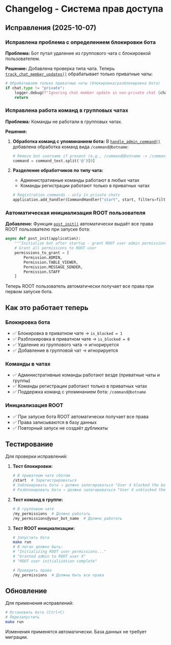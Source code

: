 # Changelog - Система прав доступа

## Исправления (2025-10-07)

### Исправлена проблема с определением блокировки бота

**Проблема:** Бот путал удаление из группового чата с блокировкой пользователем.

**Решение:** Добавлена проверка типа чата. Теперь [`track_chat_member_updates()`](src/main.py:38) обрабатывает только приватные чаты:

```python
# Обрабатываем только приватные чаты (блокировка/разблокировка бота)
if chat.type != "private":
    logger.debug(f"Ignoring chat member update in non-private chat {chat.id}")
    return
```

### Исправлена работа команд в групповых чатах

**Проблема:** Команды не работали в групповых чатах.

**Решения:**

1. **Обработка команд с упоминанием бота:** В [`handle_admin_command()`](src/admin_commands.py:20) добавлена обработка команд вида `/command@botname`:
   ```python
   # Remove bot username if present (e.g., /command@botname -> /command)
   command = command_text.split('@')[0]
   ```

2. **Разделение обработчиков по типу чата:**
   - Административные команды работают в любых чатах
   - Команды регистрации работают только в приватных чатах
   ```python
   # Registration commands - only in private chats
   application.add_handler(CommandHandler("start", start, filters=filters.ChatType.PRIVATE))
   ```

### Автоматическая инициализация ROOT пользователя

**Добавлено:** Функция [`post_init()`](src/main.py:79) автоматически выдаёт все права ROOT пользователю при запуске бота:

```python
async def post_init(application):
    """Initialize bot after startup - grant ROOT user admin permissions."""
    # Grant all permissions to ROOT user
    permissions_to_grant = [
        Permission.ADMIN,
        Permission.TABLE_VIEWER,
        Permission.MESSAGE_SENDER,
        Permission.STAFF
    ]
```

Теперь ROOT пользователь автоматически получает все права при первом запуске бота.

## Как это работает теперь

### Блокировка бота
- ✅ Блокировка в приватном чате → `is_blocked = 1`
- ✅ Разблокировка в приватном чате → `is_blocked = 0`
- ✅ Удаление из группового чата → игнорируется
- ✅ Добавление в групповой чат → игнорируется

### Команды в чатах
- ✅ Административные команды работают везде (приватные чаты и группы)
- ✅ Команды регистрации работают только в приватных чатах
- ✅ Поддержка команд с упоминанием бота: `/command@botname`

### Инициализация ROOT
- ✅ При запуске бота ROOT автоматически получает все права
- ✅ Права записываются в базу данных
- ✅ Повторный запуск не создаёт дубликаты

## Тестирование

Для проверки исправлений:

1. **Тест блокировки:**
   ```bash
   # В приватном чате сботом
   /start  # Зарегистрироваться
   # Заблокировать бота → должно залогироваться "User X blocked the bot"
   # Разблокировать бота → должно залогироваться "User X unblocked the bot"
   ```

2. **Тест команд в группе:**
   ```bash
   # В групповом чате
   /my_permissions  # Должно работать
   /my_permissions@your_bot_name  # Должно работать
   ```

3. **Тест ROOT инициализации:**
   ```bash
   # Запустить бота
   make run
   # В логах должно быть:
   # "Initializing ROOT user permissions..."
   # "Granted admin to ROOT user X"
   # "ROOT user initialization complete"

   # Проверить права
   /my_permissions  # Должны быть все права
   ```

## Обновление

Для применения исправлений:

```bash
# Остановить бота (Ctrl+C)
# Перезапустить
make run
```

Изменения применятся автоматически. База данных не требует миграции.